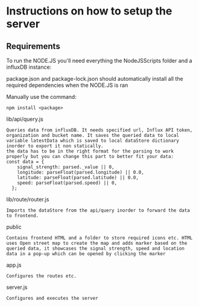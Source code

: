 # Instructions on how to setup the server

## Requirements
To run the NODE.JS you'll need everything the NodeJSScripts folder and a influxDB instance:

package.json and package-lock.json should automatically install all the required dependencies when the NODE.JS is ran

Manually use the command:
```
npm install <package>
```


lib/api/query.js
```
Queries data from influxDB. It needs specified url, Influx API token, organization and bucket name. It saves the queried data to local variable latestData which is saved to local dataStore dictionary inorder to export it non statically.
the data has to be in the right format for the parsing to work properly but you can change this part to better fit your data:
const data = {
    signal_strength: parsed._value || 0,
    longitude: parseFloat(parsed.longitude) || 0.0,
    latitude: parseFloat(parsed.latitude) || 0.0,
    speed: parseFloat(parsed.speed) || 0,
  };

```

lib/route/router.js
```
Imports the dataStore from the api/query inorder to forward the data to frontend.
```

public
```
Contains frontend HTML and a folder to store required icons etc. HTML uses Open street map to create the map and adds marker based on the queried data, it showcases the signal strength, speed and location data in a pop-up which can be opened by clicking the marker
```

app.js
```
Configures the routes etc.
```
server.js
```
Configures and executes the server
```

